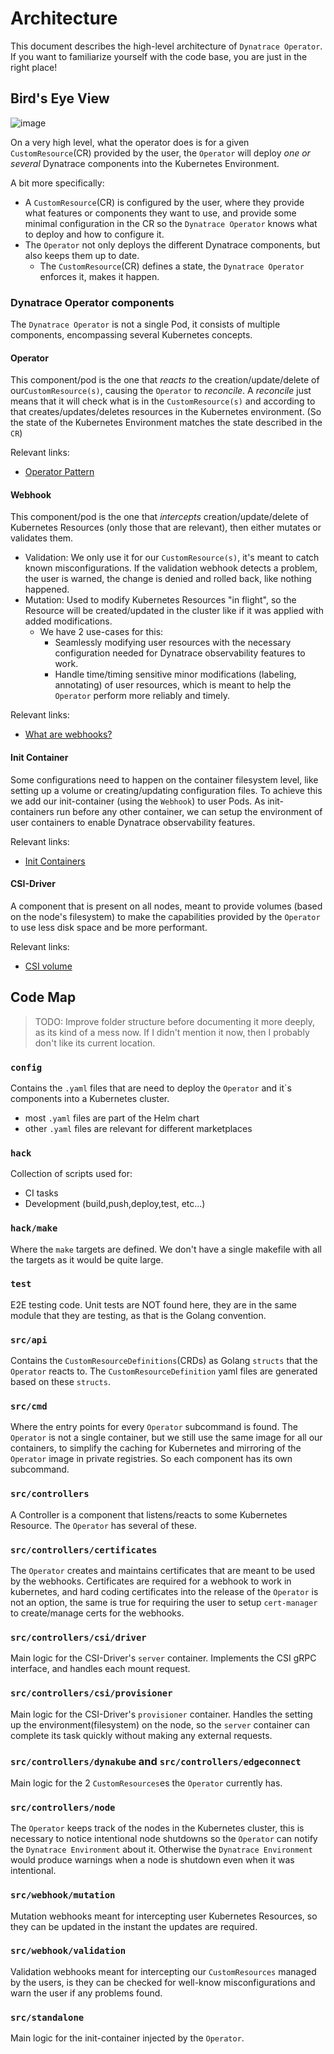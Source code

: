 # Architecture
This document describes the high-level architecture of `Dynatrace Operator`.
If you want to familiarize yourself with the code base, you are just in the right place!

## Bird's Eye View
![image](https://github.com/Dynatrace/dynatrace-operator/assets/31651557/ebc8973d-2c2c-4f9a-af32-0503b65e47af)

On a very high level, what the operator does is for a given `CustomResource`(CR) provided by the user, the `Operator` will deploy _one or several_ Dynatrace components into the Kubernetes Environment.

A bit more specifically:
- A `CustomResource`(CR) is configured by the user, where they provide what features or components they want to use, and provide some minimal configuration in the CR so the `Dynatrace Operator` knows what to deploy and how to configure it.
- The `Operator` not only deploys the different Dynatrace components, but also keeps them up to date.
   - The `CustomResource`(CR) defines a state, the `Dynatrace Operator` enforces it, makes it happen.

### Dynatrace Operator components

The `Dynatrace Operator` is not a single Pod, it consists of multiple components, encompassing several Kubernetes concepts.

#### Operator
This component/pod is the one that _reacts to_ the creation/update/delete of our`CustomResource(s)`, causing the `Operator` to _reconcile_.
A _reconcile_ just means that it will check what is in the `CustomResource(s)` and according to that creates/updates/deletes resources in the Kubernetes environment. (So the state of the Kubernetes Environment matches the state described in the `CR`)

Relevant links:
- [Operator Pattern](https://kubernetes.io/docs/concepts/extend-kubernetes/operator/)

#### Webhook
This component/pod is the one that _intercepts_ creation/update/delete of Kubernetes Resources (only those that are relevant), then either mutates or validates them.
- Validation: We only use it for our `CustomResource(s)`, it's meant to catch known misconfigurations. If the validation webhook detects a problem, the user is warned, the change is denied and rolled back, like nothing happened.
- Mutation: Used to modify Kubernetes Resources "in flight", so the Resource will be created/updated in the cluster like if it was applied with added modifications.
   - We have 2 use-cases for this:
      - Seamlessly modifying user resources with the necessary configuration needed for Dynatrace observability features to work.
      - Handle time/timing sensitive minor modifications (labeling, annotating) of user resources, which is meant to help the `Operator` perform more reliably and timely.

Relevant links:
- [What are webhooks?](https://kubernetes.io/docs/reference/access-authn-authz/extensible-admission-controllers/#what-are-admission-webhooks)

#### Init Container
Some configurations need to happen on the container filesystem level, like setting up a volume or creating/updating configuration files.
To achieve this we add our init-container (using the `Webhook`) to user Pods. As init-containers run before any other container, we can setup the environment of user containers to enable Dynatrace observability features.

Relevant links:
- [Init Containers](https://kubernetes.io/docs/concepts/workloads/pods/init-containers/)

#### CSI-Driver
A component that is present on all nodes, meant to provide volumes (based on the node's filesystem) to make the capabilities provided by the `Operator` to use less disk space and be more performant.

Relevant links:
- [CSI volume](https://kubernetes.io/docs/concepts/storage/volumes/#csi)

## Code Map
> TODO: Improve folder structure before documenting it more deeply, as its kind of a mess now. If I didn't mention it now, then I probably don't like its current location.

### `config`
Contains the `.yaml` files that are need to deploy the `Operator` and it`s components into a Kubernetes cluster.
- most `.yaml` files are part of the Helm chart
- other `.yaml` files are relevant for different marketplaces
### `hack`
Collection of scripts used for:
- CI tasks
- Development (build,push,deploy,test, etc...)

### `hack/make`
Where the `make` targets are defined. We don't have a single makefile with all the targets as it would be quite large.

### `test`
E2E testing code. Unit tests are NOT found here, they are in the same module that they are testing, as that is the Golang convention.

### `src/api`
Contains the `CustomResourceDefinitions`(CRDs) as Golang `structs` that the `Operator` reacts to. The `CustomResourceDefinition` yaml files are generated based on these `structs`.

### `src/cmd`
Where the entry points for every `Operator` subcommand is found. The `Operator` is not a single container, but we still use the same image for all our containers, to simplify the caching for Kubernetes and mirroring of the `Operator` image in private registries. So each component has its own subcommand.

### `src/controllers`
A Controller is a component that listens/reacts to some Kubernetes Resource. The `Operator` has several of these.

### `src/controllers/certificates`
The `Operator` creates and maintains certificates that are meant to be used by the webhooks. Certificates are required for a webhook to work in kubernetes, and hard coding certificates into the release of the `Operator` is not an option, the same is true for requiring the user to setup `cert-manager` to create/manage certs for the webhooks.

### `src/controllers/csi/driver`
Main logic for the CSI-Driver's `server` container. Implements the CSI gRPC interface, and handles each mount request.

### `src/controllers/csi/provisioner`
Main logic for the CSI-Driver's `provisioner` container. Handles the setting up the environment(filesystem) on the node, so the `server` container can complete its task quickly without making any external requests.

### `src/controllers/dynakube` and `src/controllers/edgeconnect`
Main logic for the 2 `CustomResources`es the `Operator` currently has.

### `src/controllers/node`
The `Operator` keeps track of the nodes in the Kubernetes cluster, this is necessary to notice intentional node shutdowns so the `Operator` can notify the `Dynatrace Environment` about it. Otherwise the `Dynatrace Environment` would produce warnings when a node is shutdown even when it was intentional.

### `src/webhook/mutation`
Mutation webhooks meant for intercepting user Kubernetes Resources, so they can be updated in the instant the updates are required.

### `src/webhook/validation`
Validation webhooks meant for intercepting our `CustomResources` managed by the users, is they can be checked for well-know misconfigurations and warn the user if any problems found.

### `src/standalone`
Main logic for the init-container injected by the `Operator`.

